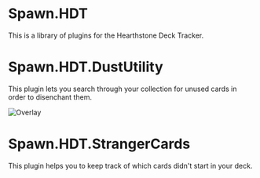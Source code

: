 # Spawn.HDT
This is a library of plugins for the Hearthstone Deck Tracker.

# Spawn.HDT.DustUtility
This plugin lets you search through your collection for unused cards in order to disenchant them.

![Overlay](http://imgur.com/Ezf0oMH "Plugin Window")

# Spawn.HDT.StrangerCards
This plugin helps you to keep track of which cards didn't start in your deck.
